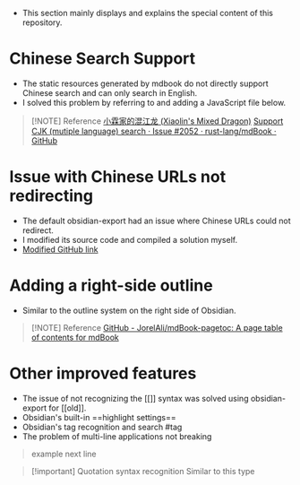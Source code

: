 - This section mainly displays and explains the special content of this repository.
# Chinese Search Support
- The static resources generated by mdbook do not directly support Chinese search and can only search in English.
- I solved this problem by referring to and adding a JavaScript file below.
> [!NOTE] Reference
> [小霖家的混江龙 (Xiaolin's Mixed Dragon)](https://lijunlin2022.github.io/docs/tool/mdbook/)
> [Support CJK (mutiple language) search · Issue #2052 · rust-lang/mdBook · GitHub](https://github.com/rust-lang/mdBook/issues/2052)
# Issue with Chinese URLs not redirecting
- The default obsidian-export had an issue where Chinese URLs could not redirect.
- I modified its source code and compiled a solution myself.
- [Modified GitHub link](https://github.com/chenxuan520/obsidian-export)
# Adding a right-side outline
- Similar to the outline system on the right side of Obsidian.
> [!NOTE] Reference
> [GitHub - JorelAli/mdBook-pagetoc: A page table of contents for mdBook](https://github.com/JorelAli/mdBook-pagetoc)
# Other improved features
- The issue of not recognizing the [[]] syntax was solved using obsidian-export for [[old]].
- Obsidian's built-in ==highlight settings==
- Obsidian's tag recognition and search #tag
- The problem of multi-line applications not breaking
> example
> next line

> [!important] Quotation syntax recognition
> Similar to this type
